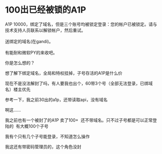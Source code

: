 # 100出已经被锁的A1P


A1P 10000，绑定了域名，但是三个账号均被锁定登录：您的帐户已被锁定。请与技术支持人员联系以解锁帐户，然后重试。<br />
<br />
送绑定的域名(在gandi)。<br />
<br />
有能耐和微软PY的来收吧。

你是怎么想的？

<img src="static/image/smiley/default/lol.gif" smilieid="12" border="0" alt="" />想了解下绑定域名，全局和特权挂掉，子号存活的A1P是什么价

现在不是没法解封了吗，有人要我也出个，60带3个号（全部无法登录，已绑域名）楼主优先

参考一下，我之前30出的a1p，还带读取api，没有域名<img src="static/image/smiley/default/smile.gif" smilieid="1" border="0" alt="" />

啊这……

我之前也有一个被封了的A1P 卖了100+&nbsp;&nbsp;还不带域名。只不过子号都是可以正常登陆的&nbsp;&nbsp;有大概100个子号

我有个只有几个子号能登录，不知道怎么操作

我这还有带密码管理员的，这个角色没封
